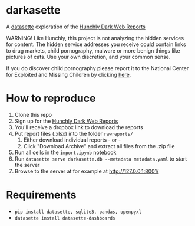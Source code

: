 # darkasette
A [datasette](https://datasette.io/) exploration of the [Hunchly Dark Web Reports](https://www.hunch.ly/darkweb-osint/)

WARNING! Like Hunchly, this project is not analyzing the hidden services for content. The hidden service addresses you receive could contain links to drug markets, child pornography, malware or more benign things like pictures of cats. Use your own discretion, and your common sense.

If you do discover child pornography please report it to the National Center for Exploited and Missing Children by clicking [here](http://www.missingkids.com/).

# How to reproduce
1. Clone this repo
1. Sign up for the [Hunchly Dark Web Reports](https://www.hunch.ly/darkweb-osint/)
1. You'll receive a dropbox link to download the reports
1. Put report files (.xlsx) into the folder `rawreports/` 
    1. Either download individual reports - or -
    1. Click "Download Archive" and extract all files from the .zip file 
1. Run all cells in the `import.ipynb` notebook
1. Run `datasette serve darkasette.db --metadata metadata.yaml` to start the server
1. Browse to the server at for example at http://127.0.0.1:8001/


# Requirements
- `pip install datasette, sqlite3, pandas, openpyxl`
- `datasette install datasette-dashboards`